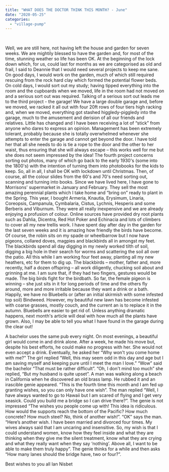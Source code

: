 ```yaml
---
title: "WHAT DOES THE DOCTOR THINK THIS MONTH? - June"
date: "2020-05-25"
categories: 
  - "village-pump"
---
```


 

Well, we are still here, not having left the house and garden for seven weeks. We are mightily blessed to have the garden and, for most of the time, stunning weather so life has been OK. At the beginning of the lock down which, for us, could last for months as we are categorised as old and frail, I said to Deannie that I would need several projects to keep me sane. On good days, I would work on the garden, much of which still required rescuing from the rock hard clay which formed the potential flower beds. On cold days, I would sort out my study; having tipped everything into the room and the cupboards when we moved, life in the room had not moved on and a serious sort out was required. Talking of a serious sort out leads me to the third project - the garage! We have a large double garage and, before we moved, we racked it all out with four 20ft rows of four tiers high racking and, when we moved, everything got stashed higgledy-piggledy into the garage, much to the amusement and derision of all our friends and relatives. Little has changed and I have been receiving a lot of “stick” from anyone who dares to express an opinion. Management has been extremely tolerant, probably because she is totally overwhelmed whenever she attempts to enter the garage and cannot get beyond the door. I have told her that all she needs to do is tie a rope to the door and the other to her waist, thus ensuring that she will always escape – this works well for me but she does not seem impressed by the idea! The fourth project concerns sorting out photos, many of which go back to the early 1930's (some into the 1800's) with the intention of turning them into photobooks for the kids to keep. So, all in all, I shall be OK with lockdown until Christmas. Then, of course, all the colour slides from the 60's and 70's need sorting out, scanning and turning into books. Since we have lived here, I have gone to Morrisons' supermarket in January and February. They sell the most amazing perennial plants which I take home and “bring on” ready to plant in the Spring. This year, I bought Armeria, Knautia, Erysimum, Linaria, Coreopsis, Campanula, Cymbalaria, Cistus, Lychnis, Hesperis and some Berberis and Viburnum. They were all really inexpensive and we are already enjoying a profusion of colour. Online sources have provided dry root plants such as Dahlia, Dicentra, Red Hot Poker and Echinacia and lots of climbers to cover all my new trellis work. I have spent day after day in the garden for the last seven weeks and it is amazing how friendly the birds have become. Of course, the robin sits on my spade or wheelbarrow but I now have pigeons, collared doves, magpies and blackbirds all in amongst my feet. The blackbirds spend all day digging in my newly worked tilth of soil, digging a big hole in their search for worms and scattering the soil all over the patio. All this while I am working four feet away, planting all my new heathers, etc for them to dig up. The blackbirds – mother, father and, more recently, half a dozen offspring – all work diligently, chucking soil about and grinning at me. I am sure that, if they had two fingers, gestures would be made. The big birds fight for the birdbath. So far, the female pigeon is winning – she just sits in it for long periods of time and the others fly around, more and more irritable because they want a drink or a bath. Happily, we have no Bluebells or (after an initial skirmish with some infested top soil) Bindweed. However, my beautiful new lawn has become infested with coarse grasses, mostly couch, and the current an is to replace it in the autumn. Bluebells are easier to get rid of. Unless anything dramatic happens, next month's article will deal with how much all the plants have grown. Also, I may be able to tell you what I have found in the garage during the clear out!

A bachelor uses the same pub every night. On most evenings, a beautiful girl would come in and drink alone. After a week, he made his move but, despite his best efforts, he could make no progress with her. She would not even accept a drink. Eventually, he asked her “Why won't you come home with me?” The girl replied “Well, this may seem odd in this day and age but I am saving myself and keeping pure until I meet the man I love.” “Wow” said the bachelor “That must be rather difficult”. “Oh, I don't mind too much” she replied, “But my husband is quite upset”. A man was walking along a beach in California when he discovered an old brass lamp. He rubbed it and an irascible genie appeared. “This is the fourth time this month and I am fed up granting wishes, so you can only have one wish”. The man replied “Well, I have always wanted to go to Hawaii but I am scared of flying and I get very seasick. Could you build me a bridge so I can drive there?”. The genie is not impressed “The wishes you people come up with! This idea is ridiculous. How would the supports reach the bottom of the Pacific? How much concrete? How much steel? No, think of another wish!”. “OK” says the man. “Here’s another wish. I have been married and divorced four times. My wives always said that I am uncaring and insensitive. So, my wish is that I could understand women, know how they feel inside and what they are thinking when they give me the silent treatment, know what they are crying and what they really want when they say ‘nothing’. Above all, I want to be able to make them truly happy”. The genie thinks for a while and then asks “How many lanes should the bridge have, two or four?”.

Best wishes to you all Ian Nisbet
